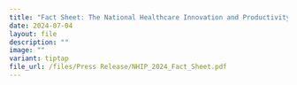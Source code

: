 ```yaml
---
title: "Fact Sheet: The National Healthcare Innovation and Productivity Medals 2024"
date: 2024-07-04
layout: file
description: ""
image: ""
variant: tiptap
file_url: /files/Press Release/NHIP_2024_Fact_Sheet.pdf
---
```

